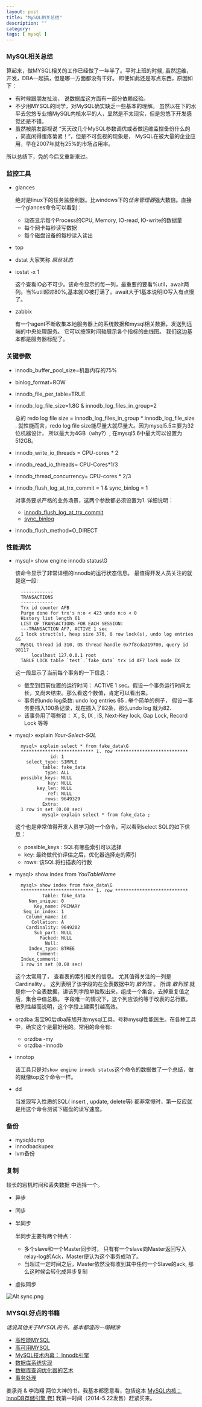 ```yaml
---
layout: post
title: "MySQL相关总结"
description: ""
category: 
tags: [ mysql ]
---
```


### MySQL相关总结

算起来，做MYSQL相关的工作已经做了一年半了。平时上班的时候, 虽然运维，开发，DBA一起搞，但是哪一方面都没有干好。 即便如此还是写点东西，原因如下： 

* 有时候跟朋友扯淡， 说数据库这方面有一部分依赖经验。 
* 不少用MYSQL的同学，对MySQL确实缺乏一些基本的理解。 虽然以在下的水平去忽悠专业搞MySQL内核水平的人，显然是不太现实，但是忽悠下开发感觉还是不错。 
* 虽然被朋友鄙视说 “天天改几个MySQL参数调优或者做运维监控备份什么的 ，简直闲得蛋疼菊紧！“，但是不可忽视的现象是， MySQL在被大量的企业应用，早在2007年就有25%的市场占用率。

所以总结下，免的今后又重新来过。

### 监控工具

* glances

  绝对是linux下的任务监控利器。比windows下的*任务管理器*强大数倍。直接一个glances命令可以看到： 

  * 动态显示每个Process的CPU, Memory, IO-read, IO-write的数据量
  * 每个网卡每秒读写数据
  * 每个磁盘设备的每秒读入读出

* top

* dstat  大家笑称 *屌丝状态*

* iostat -x 1

  这个查看IO必不可少。该命令显示的每一列，最重要的要看%util，await两列。当%util超过80%,基本就IO被打满了。await大于1基本说明IO写入有点慢了。 

* zabbix

  有一个agent不断收集本地服务器上的系统数据和mysql相关数据，发送到远端的中央处理服务。 它可以按照时间轴展示各个指标的曲线图。 我们这边基本都是服务器标配了。

### 关键参数

* innodb_buffer_pool_size=机器内存的75%

* binlog_format=ROW 

* innodb_file_per_table=TRUE

* innodb_log_file_size=1.8G  & innodb_log_files_in_group=2

  总的 redo log file size = innodb_log_files_in_group * innodb_log_file_size . 就性能而言，redo log file size能尽量大就尽量大。因为mysql5.5主要为32位机器设计， 所以最大为4GB（why?）, 在mysql5.6中最大可以设置为512GB。 

* innodb_write_io_threads = CPU-cores * 2

* innodb_read_io_threads= CPU-Cores*1/3 

* innodb_thread_concurrency= CPU-cores * 2/3 

* innodb_flush_log_at_trx_commit = 1 & sync_binlog = 1

  对事务要求严格的业务场景，这两个参数都必须设置为1. 详细说明： 

  * [innodb_flush_log_at_trx_commit](http://dev.mysql.com/doc/refman/4.1/en/innodb-parameters.html#sysvar_innodb_flush_log_at_trx_commit)
  * [sync_binlog ](http://dev.mysql.com/doc/refman/5.0/en/replication-options-binary-log.html#sysvar_sync_binlog )

* innodb_flush_method=O_DIRECT

### 性能调优

* mysql> show engine innodb status\G

  该命令显示了非常详细的innodb的运行状态信息。 最值得开发人员关注的就是这一段:

        ------------
        TRANSACTIONS
        ------------
        Trx id counter AFB
        Purge done for trx's n:o < 423 undo n:o < 0
        History list length 61
        LIST OF TRANSACTIONS FOR EACH SESSION:
        ---TRANSACTION AF7, ACTIVE 1 sec
        1 lock struct(s), heap size 376, 0 row lock(s), undo log entries 65
        MySQL thread id 310, OS thread handle 0x7f8cda319700, query id 98117 
            localhost 127.0.0.1 root
        TABLE LOCK table `test`.`fake_data` trx id AF7 lock mode IX


  这一段显示了当前每个事务的一下信息： 

  * 截至到目前位置的运行时间： ACTIVE 1 sec。假设一个事务运行时间太长，又尚未结束。那么看这个数值，肯定可以看出来。 
  * 事务的undo log条数: undo log entries 65 . 举个简单的例子， 假设一事务要插入100条记录，现在插入了82条，那么undo log 就为82. 
  * 该事务用了哪些锁： X , S, IX , IS, Next-Key lock, Gap Lock, Record Lock 等等 
 

* mysql> explain *Your-Select-SQL*


        mysql> explain select * from fake_data\G
        *************************** 1. row ***************************
                   id: 1
          select_type: SIMPLE
                table: fake_data
                 type: ALL
        possible_keys: NULL
                  key: NULL
              key_len: NULL
                  ref: NULL
                 rows: 9649329
                Extra: 
        1 row in set (0.00 sec)
                mysql> explain select * from fake_data ;  


   这个也是非常值得开发人员学习的一个命令，可以看到select SQL的如下信息： 

   * possible_keys : SQL有哪些索引可以选择
   * key: 最终做代价评估之后，优化器选择走的索引
   * rows: 该SQL将扫描表的行数


* mysql> show index from *YouTableName*


        mysql> show index from fake_data\G
        *************************** 1. row ***************************
                Table: fake_data
           Non_unique: 0
             Key_name: PRIMARY 
         Seq_in_index: 1
          Column_name: id
            Collation: A
          Cardinality: 9649202
             Sub_part: NULL
               Packed: NULL
                 Null: 
           Index_type: BTREE
              Comment: 
        Index_comment: 
        1 row in set (0.00 sec)


   这个太常用了， 查看表的索引相关的信息。
   尤其值得关注的一列是 Cardinality 。 这列表明了该字段的在全表数据中的 *散列性* 。 
   所谓 *散列性* 就是你一个全表数据，讲该列字段单独取出来，组成一个集合，去掉重复值之后，集合中值总数。
   字段唯一的情况下，这个列应该约等于改表的总行数。 散列性越高说明，这个字段上建索引越高效。


* orzdba 
   淘宝90后dba陈旭开发mysql工具。号称mysql性能医生。在各种工具中，确实这个是最好用的。常用的命令有: 

   * orzdba -my 
   * orzdba -innodb

* innotop 

   该工具只是对`show engine innodb status`这个命令的数据做了一个总结，做的就像top这个命令一样。 

* dd 

   当发现写入性质的SQL( insert , update, delete等) 都非常慢时，第一反应就是用这个命令测试下磁盘的读写速度。 

### 备份

* mysqldump
* innodbackupex
* lvm备份

### 复制

较长的宕机时间和丢失数据 中选择一个。 

* 异步
* 同步
* 半同步 

  半同步主要有两个特点： 

  * 多个slave和一个Master同步时， 只有有一个slave向Master返回写入relay-log的Ack，Master便认为这个事务成功了。 
  * 当超过一定时间之后，Master依然没有收到其中任何一个Slave的ack, 那么这时候会转化成异步复制

* 虚拟同步

![Alt sync.png](/images/sync.png)

### MYSQL好点的书籍
_话说其他关于MYSQL的书，基本都渣的一塌糊涂_

* [高性能MYSQL](http://book.douban.com/subject/4241826/)
* [高可用MYSQL](http://book.douban.com/subject/6847455/)
* [MySQL技术内幕： Innodb引擎](http://book.douban.com/subject/24708143/) 
* [数据库系统实现](http://book.douban.com/subject/4838430/) 
* [数据库查询优化器的艺术](http://book.douban.com/subject/25815707/)
* [事务处理](http://book.douban.com/subject/3651015/)

姜承尧 & 李海翔 两位大神的书，我基本都愿意看，包括这本 [MySQL内核：InnoDB存储引擎 卷1](http://book.douban.com/subject/25872763/) 我第一时间（2014-5.22发售）赶紧买来。 

